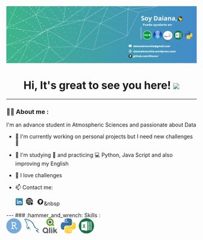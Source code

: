 <div id="header" align="center">
  <img src="https://github.com/Dlavec/Dlavec/blob/main/Cover_DL_D.png" width="900"/>
  <h1 align="center">Hi, It's great to see you here!
  <img src="https://media.giphy.com/media/hvRJCLFzcasrR4ia7z/giphy.gif" width="30px"/>
  </h1>
</div>

---
### :woman_technologist: About me : 

I'm an advance student in Atmospheric Sciences and passionate about Data

* :telescope: I'm currently working on personal projects but I need new challenges :muscle:

* :seedling: I'm studying :blue_book: and practicing :computer: Python, Java Script and also improving my English

* :heartbeat: I love challenges

* :mailbox: Contact me: <div id="header" align="left">
<img src="https://github.com/Dlavec/Dlavec/blob/main/linkedin_logo.png" title="Linkedin" alt="Linkedin" width="20" height="20"/>&nbsp;
<img src="https://github.com/Dlavec/Dlavec/blob/main/web_icon.png" title="Web" alt="Web" width="20" height="20"/>&nbsp;
<img src="https://github.com/Dlavec/Dlavec/blob/main/github_logo.png" title="Github" alt="Github" width="20" height="20"/>&nbsp
<div/>
---
### :hammer_and_wrench: Skills :
<div id="header" align="left">
<img src="https://github.com/devicons/devicon/blob/master/icons/rstudio/rstudio-original.svg" title="R" alt="R" width="40" height="40"/>&nbsp;
<img src="https://github.com/devicons/devicon/blob/master/icons/mysql/mysql-original.svg" title="MySQL" alt="MySQL" width="40" height="40"/>&nbsp;
<img src="https://github.com/Dlavec/Dlavec/blob/main/qlik1.png" title="Qlik" alt="Qlik" width="40" height="40"/>&nbsp;
<img src="https://github.com/Dlavec/Dlavec/blob/main/python_logo.png" title="Python" alt="Python" width="40" height="40"/>&nbsp
<img src="https://github.com/Dlavec/Dlavec/blob/main/excel.png" title="Excel" alt="Excel" width="40" height="40"/>&nbsp
</div>
